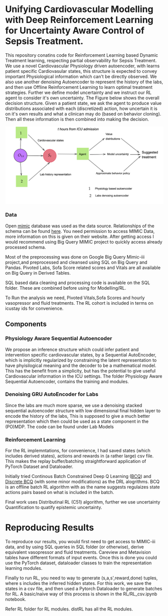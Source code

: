 # Unifying Cardiovascular Modelling with Deep Reinforcement Learning for Uncertainty Aware Control of Sepsis Treatment.

This repository conatins code for Reinforcement Learning based Dynamic Treatment learning, respecting partial observability for Sepsis Treatment.
We use a novel Cardiovascular Physiology driven autoencoder, with learns patient specific Cardiovasular states, this structure is expected to convey important Physiological information which can't be directly observed. We also use another denoising Autoencoder to represent the history of the labs, and then use Offline Reinforcement Learning to learn optimal treatment strategies. Further we define model uncertainty and we instruct our RL agent to consider it's own uncertainty. The Figure below shows the overall decision structure. Given a patient state, we ask the agent to produce value distributions associated with each (discretized) action, how uncertain it is on it's own results and what a clinican may do (based on behavior cloning). Then all these information is then combined into making the decision.

![alt text](https://github.com/thxsxth/POMDP_RLSepsis/blob/master/Images/overall%20sturcture%20(1).png "Overall")



### Data
Open [mimic] database was used as the data source. Relationships of the schema can be found [here][schema]. You need permission to access MIMIC Data, more information on this is given on their website. After getting access I would recommend using Big Query MIMIC project to quickly access already processed schema.

Most of the preprocessing was done on Google Big Query Mimic-iii project,and preprocessed and cleansed using SQL on Big Query and Pandas. Pivoted Labs, Sofa Score related scores and Vitals are all available on Big Query in Derived Tables. 

SQL based data cleaning and processing code is available on the SQL folder. These are combined before using for Modelling/RL.

To Run the analysis we need, Pivoted Vitals,Sofa Scores and hourly vasopressor and fluid treatments. The RL cohort is included in terms on icustay ids for convenience.


## Components
### Physiology Aware Sequential Autoencoder
We propose an inference structure which could infer patient and intervention specific cardiovascular states, by a Sequential AutoEncoder, which is implicitly regularized by constraining the latent representation to have phyisilogical meaning and the decoder to be a mathematical model. This has the benefit from a simplicity, but has the potential to give useful Cardiovascular information in the ICU settings. The folder Physiology Aware Sequential Autoencoder, contains the training and modules.


### Denoising GRU AutoEncoder for Labs
Since the labs are much more sparse, we use a denoising stacked sequential autoencoder structure with low dimensional final hidden layer to encode the history of the labs, This is supposed to give a much better representation which then could be used as a state component in the (PO)MDP. The code can be found under Lab Models



### Reinforcement Learning
For the RL implemntations, for convenience, I had saved states (which includes derived states), actions and rewards in (a rather large) csv file. This makes the replay buffer/batching straightforward application of PyTorch Dataset and Dataloader.

Initially tried Continous Batch Constrained Deep Q Learning ([BCQ]) and [Discrete BCQ] (with some minor modifications) as the DRL alogrithms. BCQ is an offline batch RL algorithm with as the name suggests regulaizes state actions pairs based on what is included in the batch.

Final work uses Distributinal RL (C51) algorithm, further we use uncertainty Quantification to quatify epistemic uncertainty.

# Reproducing Results
To reproduce our results, you would first need to get access to MIMIC-iii data, and by using SQL queries in SQL folder (or otherwise), derive equivalent vasopressor and fluid treatments. Careview and Metavision tables have different formats of input events. Once this is done you could use the PyTorch dataset, dataloader classes to train the representation learning modules. 

Finally to run RL, you need to way to generate  (s,a,s',reward,done) tuples, where s includes the inferred hidden states. For this work, we save the states in a csv file, and then used a Pytorch Dataloader to generate batches for RL. A basic/naive way of this process is shown in the RL/RL_csv.ipynb notebook.

Refer RL folder for RL modules. distRL has all the RL modules.





  [schema]:<https://mit-lcp.github.io/mimic-schema-spy/index.html>
   [mimic]:<https://mimic.physionet.org/mimicdata>
   [Discrete BCQ]:<https://arxiv.org/abs/1910.01708>
   [BCQ]:<https://arxiv.org/abs/1812.02900>

